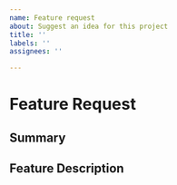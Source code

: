 ```yaml
---
name: Feature request
about: Suggest an idea for this project
title: ''
labels: ''
assignees: ''

---
```


# Feature Request

<!--
Hi, you are about to post a feature request to DynaHist.
Before you file a feature request, look at our issue list, we might already
have or are working on an issue similar to your request.

If someone has proposed a similar issue then don't stop there, give it a thumbs
up and let us know that you are interested in that issue as well. You can also
add comments if you have additions that aren't already written in the request.

For original feature requests please use this template and fill out the required
fields.
-->

## Summary

<!-- Briefly summarize the feature. -->

## Feature Description

<!--
Make sure you describe the problem in as much detail as possible, which will
help us in discussions of your feature request. Providing possible solutions
might show us ways of handling the problem we haven't thought of.

- Problem: Provide a detailed description of the feature.
  (e.g. What does it do? Why is it needed? etc.)

- Solutions: Describe possible solutions to your problem.
-->

<!-- Thank you and all the best! — The Dynatrace Research team	-->

